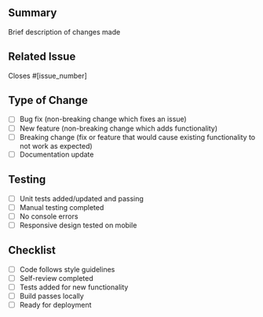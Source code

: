 ## Summary

Brief description of changes made

## Related Issue

Closes #[issue_number]

## Type of Change

- [ ] Bug fix (non-breaking change which fixes an issue)
- [ ] New feature (non-breaking change which adds functionality)
- [ ] Breaking change (fix or feature that would cause existing functionality to not work as expected)
- [ ] Documentation update

## Testing

- [ ] Unit tests added/updated and passing
- [ ] Manual testing completed
- [ ] No console errors
- [ ] Responsive design tested on mobile

## Checklist

- [ ] Code follows style guidelines
- [ ] Self-review completed
- [ ] Tests added for new functionality
- [ ] Build passes locally
- [ ] Ready for deployment
